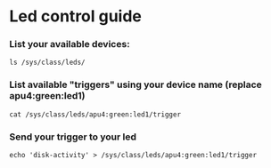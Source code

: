 # Led control guide

### List your available devices:  
```ssh
ls /sys/class/leds/
```
### List available "triggers" using your device name (replace apu4:green:led1)
```ssh
cat /sys/class/leds/apu4:green:led1/trigger
```
### Send your trigger to your led
```ssh
echo 'disk-activity' > /sys/class/leds/apu4:green:led1/trigger
```
